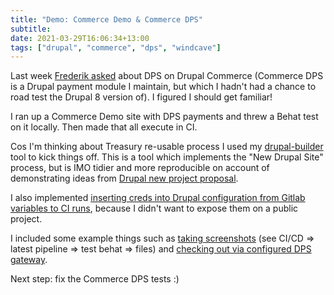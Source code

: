 ```yaml
---
title: "Demo: Commerce Demo & Commerce DPS"
subtitle: 
date: 2021-03-29T16:06:34+13:00
tags: ["drupal", "commerce", "dps", "windcave"]
---
```


Last week [Frederik asked](https://chat.catalyst.net.nz/#/room/!XoBQPKshjvZopRDGnb:catalyst.net.nz/$-uN2AOZtb-qYOkuIJv3lcYvKFyZ3Abljb2FASf0ZjhU?via=catalyst.net.nz&via=catalyst-eu.net&via=bots.chat.catalyst.net.nz) about DPS on Drupal Commerce (Commerce DPS is a Drupal payment module I maintain, but which I hadn't had a chance to road test the Drupal 8 version of). I figured I should get familiar!

I ran up a Commerce Demo site with DPS payments and threw a Behat test on it locally. Then made that all execute in CI.

Cos I'm thinking about Treasury re-usable process I used my [drupal-builder](https://gitlab.com/xurizaemon/drupal-builder) tool to kick things off. This is a tool which implements the "New Drupal Site" process, but is IMO tidier and more reproducible on account of demonstrating ideas from [Drupal new project proposal](/post/2020-12-17-drupal-new-project-proposal).

I also implemented [inserting creds into Drupal configuration from Gitlab variables to CI runs](https://gitlab.com/xurizaemon/commerce-demo/-/blob/f0cf53d13ff06388f1cb1208e87165533e18c10b/.gitlab-ci.yml#L71-75), because I didn't want to expose them on a public project.

I included some example things such as [taking screenshots](https://gitlab.com/xurizaemon/commerce-demo/-/blob/main/tests/behat/features/screenshots.feature) (see CI/CD => latest pipeline => test behat => files) and [checking out via configured DPS gateway](https://gitlab.com/xurizaemon/commerce-demo/-/blob/main/tests/behat/features/purchase.feature).

Next step: fix the Commerce DPS tests :)